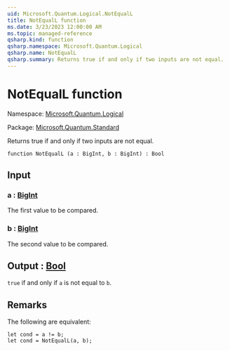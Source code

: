 ```yaml
---
uid: Microsoft.Quantum.Logical.NotEqualL
title: NotEqualL function
ms.date: 3/23/2023 12:00:00 AM
ms.topic: managed-reference
qsharp.kind: function
qsharp.namespace: Microsoft.Quantum.Logical
qsharp.name: NotEqualL
qsharp.summary: Returns true if and only if two inputs are not equal.
---
```


# NotEqualL function

Namespace: [Microsoft.Quantum.Logical](xref:Microsoft.Quantum.Logical)

Package: [Microsoft.Quantum.Standard](https://nuget.org/packages/Microsoft.Quantum.Standard)


Returns true if and only if two inputs are not equal.

```qsharp
function NotEqualL (a : BigInt, b : BigInt) : Bool
```


## Input

### a : [BigInt](xref:microsoft.quantum.qsharp.valueliterals#bigint-literals)

The first value to be compared.


### b : [BigInt](xref:microsoft.quantum.qsharp.valueliterals#bigint-literals)

The second value to be compared.



## Output : [Bool](xref:microsoft.quantum.qsharp.valueliterals#bool-literals)

`true` if and only if `a` is not equal to `b`.

## Remarks

The following are equivalent:```qsharplet cond = a != b;let cond = NotEqualL(a, b);```